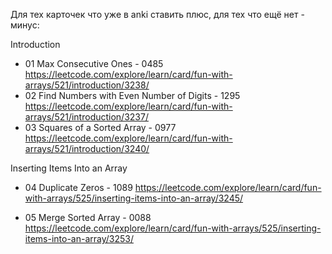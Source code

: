 Для тех карточек что уже в anki ставить плюс, для тех что ещё нет - минус:

Introduction

+ 01 Max Consecutive Ones - 0485 https://leetcode.com/explore/learn/card/fun-with-arrays/521/introduction/3238/
+ 02 Find Numbers with Even Number of Digits - 1295 https://leetcode.com/explore/learn/card/fun-with-arrays/521/introduction/3237/
+ 03 Squares of a Sorted Array - 0977 https://leetcode.com/explore/learn/card/fun-with-arrays/521/introduction/3240/

Inserting Items Into an Array

- 04 Duplicate Zeros - 1089 https://leetcode.com/explore/learn/card/fun-with-arrays/525/inserting-items-into-an-array/3245/
+ 05 Merge Sorted Array - 0088 https://leetcode.com/explore/learn/card/fun-with-arrays/525/inserting-items-into-an-array/3253/
